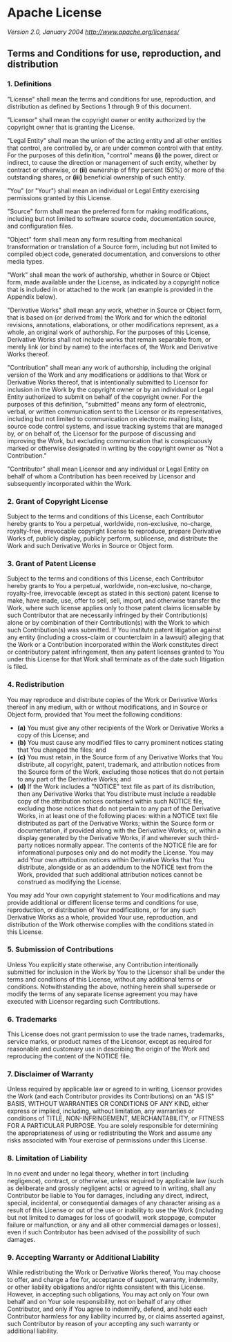 # Apache License

_Version 2.0, January 2004_ _<http://www.apache.org/licenses/>_

## Terms and Conditions for use, reproduction, and distribution

### 1. Definitions

"License" shall mean the terms and conditions for use, reproduction, and
distribution as defined by Sections 1 through 9 of this document.

"Licensor" shall mean the copyright owner or entity authorized by the
copyright owner that is granting the License.

"Legal Entity" shall mean the union of the acting entity and all other
entities that control, are controlled by, or are under common control with
that entity. For the purposes of this definition, "control" means **(i)** the
power, direct or indirect, to cause the direction or management of such
entity, whether by contract or otherwise, or **(ii)** ownership of fifty
percent (50%) or more of the outstanding shares, or **(iii)** beneficial
ownership of such entity.

"You" (or "Your") shall mean an individual or Legal Entity exercising
permissions granted by this License.

"Source" form shall mean the preferred form for making modifications,
including but not limited to software source code, documentation source, and
configuration files.

"Object" form shall mean any form resulting from mechanical transformation or
translation of a Source form, including but not limited to compiled object
code, generated documentation, and conversions to other media types.

"Work" shall mean the work of authorship, whether in Source or Object form,
made available under the License, as indicated by a copyright notice that is
included in or attached to the work (an example is provided in the Appendix
below).

"Derivative Works" shall mean any work, whether in Source or Object form, that
is based on (or derived from) the Work and for which the editorial revisions,
annotations, elaborations, or other modifications represent, as a whole, an
original work of authorship. For the purposes of this License, Derivative
Works shall not include works that remain separable from, or merely link (or
bind by name) to the interfaces of, the Work and Derivative Works thereof.

"Contribution" shall mean any work of authorship, including the original
version of the Work and any modifications or additions to that Work or
Derivative Works thereof, that is intentionally submitted to Licensor for
inclusion in the Work by the copyright owner or by an individual or Legal
Entity authorized to submit on behalf of the copyright owner. For the purposes
of this definition, "submitted" means any form of electronic, verbal, or
written communication sent to the Licensor or its representatives, including
but not limited to communication on electronic mailing lists, source code
control systems, and issue tracking systems that are managed by, or on behalf
of, the Licensor for the purpose of discussing and improving the Work, but
excluding communication that is conspicuously marked or otherwise designated
in writing by the copyright owner as "Not a Contribution."

"Contributor" shall mean Licensor and any individual or Legal Entity on behalf
of whom a Contribution has been received by Licensor and subsequently
incorporated within the Work.

### 2. Grant of Copyright License

Subject to the terms and conditions of this License, each Contributor hereby
grants to You a perpetual, worldwide, non-exclusive, no-charge, royalty-free,
irrevocable copyright license to reproduce, prepare Derivative Works of,
publicly display, publicly perform, sublicense, and distribute the Work and
such Derivative Works in Source or Object form.

### 3. Grant of Patent License

Subject to the terms and conditions of this License, each Contributor hereby
grants to You a perpetual, worldwide, non-exclusive, no-charge, royalty-free,
irrevocable (except as stated in this section) patent license to make, have
made, use, offer to sell, sell, import, and otherwise transfer the Work, where
such license applies only to those patent claims licensable by such
Contributor that are necessarily infringed by their Contribution(s) alone or
by combination of their Contribution(s) with the Work to which such
Contribution(s) was submitted. If You institute patent litigation against any
entity (including a cross-claim or counterclaim in a lawsuit) alleging that
the Work or a Contribution incorporated within the Work constitutes direct or
contributory patent infringement, then any patent licenses granted to You
under this License for that Work shall terminate as of the date such
litigation is filed.

### 4. Redistribution

You may reproduce and distribute copies of the Work or Derivative Works
thereof in any medium, with or without modifications, and in Source or Object
form, provided that You meet the following conditions:

- **(a)** You must give any other recipients of the Work or Derivative Works a
  copy of this License; and
- **(b)** You must cause any modified files to carry prominent notices stating
  that You changed the files; and
- **(c)** You must retain, in the Source form of any Derivative Works that You
  distribute, all copyright, patent, trademark, and attribution notices from
  the Source form of the Work, excluding those notices that do not pertain to
  any part of the Derivative Works; and
- **(d)** If the Work includes a "NOTICE" text file as part of its
  distribution, then any Derivative Works that You distribute must include a
  readable copy of the attribution notices contained within such NOTICE file,
  excluding those notices that do not pertain to any part of the Derivative
  Works, in at least one of the following places: within a NOTICE text file
  distributed as part of the Derivative Works; within the Source form or
  documentation, if provided along with the Derivative Works; or, within a
  display generated by the Derivative Works, if and wherever such third-party
  notices normally appear. The contents of the NOTICE file are for
  informational purposes only and do not modify the License. You may add Your
  own attribution notices within Derivative Works that You distribute,
  alongside or as an addendum to the NOTICE text from the Work, provided that
  such additional attribution notices cannot be construed as modifying the
  License.

You may add Your own copyright statement to Your modifications and may provide
additional or different license terms and conditions for use, reproduction, or
distribution of Your modifications, or for any such Derivative Works as a
whole, provided Your use, reproduction, and distribution of the Work otherwise
complies with the conditions stated in this License.

### 5. Submission of Contributions

Unless You explicitly state otherwise, any Contribution intentionally
submitted for inclusion in the Work by You to the Licensor shall be under the
terms and conditions of this License, without any additional terms or
conditions. Notwithstanding the above, nothing herein shall supersede or
modify the terms of any separate license agreement you may have executed with
Licensor regarding such Contributions.

### 6. Trademarks

This License does not grant permission to use the trade names, trademarks,
service marks, or product names of the Licensor, except as required for
reasonable and customary use in describing the origin of the Work and
reproducing the content of the NOTICE file.

### 7. Disclaimer of Warranty

Unless required by applicable law or agreed to in writing, Licensor provides
the Work (and each Contributor provides its Contributions) on an "AS IS"
BASIS, WITHOUT WARRANTIES OR CONDITIONS OF ANY KIND, either express or
implied, including, without limitation, any warranties or conditions of TITLE,
NON-INFRINGEMENT, MERCHANTABILITY, or FITNESS FOR A PARTICULAR PURPOSE. You
are solely responsible for determining the appropriateness of using or
redistributing the Work and assume any risks associated with Your exercise of
permissions under this License.

### 8. Limitation of Liability

In no event and under no legal theory, whether in tort (including negligence),
contract, or otherwise, unless required by applicable law (such as deliberate
and grossly negligent acts) or agreed to in writing, shall any Contributor be
liable to You for damages, including any direct, indirect, special,
incidental, or consequential damages of any character arising as a result of
this License or out of the use or inability to use the Work (including but not
limited to damages for loss of goodwill, work stoppage, computer failure or
malfunction, or any and all other commercial damages or losses), even if such
Contributor has been advised of the possibility of such damages.

### 9. Accepting Warranty or Additional Liability

While redistributing the Work or Derivative Works thereof, You may choose to
offer, and charge a fee for, acceptance of support, warranty, indemnity, or
other liability obligations and/or rights consistent with this License.
However, in accepting such obligations, You may act only on Your own behalf
and on Your sole responsibility, not on behalf of any other Contributor, and
only if You agree to indemnify, defend, and hold each Contributor harmless for
any liability incurred by, or claims asserted against, such Contributor by
reason of your accepting any such warranty or additional liability.
